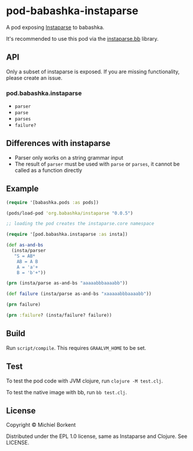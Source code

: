 # pod-babashka-instaparse

A pod exposing [Instaparse](https://github.com/Engelberg/instaparse) to babashka.

It's recommended to use this pod via the [instaparse.bb](https://github.com/babashka/instaparse.bb) library.

## API

Only a subset of instaparse is exposed. If you are missing functionality, please create an issue.

### pod.babashka.instaparse

- `parser`
- `parse`
- `parses`
- `failure?`

## Differences with instaparse

- Parser only works on a string grammar input
- The result of `parser` must be used with `parse` or `parses`, it cannot be called as a function directly

## Example

``` clojure
(require '[babashka.pods :as pods])

(pods/load-pod 'org.babashka/instaparse "0.0.5")

;; loading the pod creates the instaparse.core namespace

(require '[pod.babashka.instaparse :as insta])

(def as-and-bs
  (insta/parser
   "S = AB*
    AB = A B
    A = 'a'+
    B = 'b'+"))

(prn (insta/parse as-and-bs "aaaaabbbaaaabb"))

(def failure (insta/parse as-and-bs "xaaaaabbbaaaabb"))

(prn failure)

(prn :failure? (insta/failure? failure))
```

## Build

Run `script/compile`. This requires `GRAALVM_HOME` to be set.

## Test

To test the pod code with JVM clojure, run `clojure -M test.clj`.

To test the native image with bb, run `bb test.clj`.

## License

Copyright © Michiel Borkent

Distributed under the EPL 1.0 license, same as Instaparse and Clojure. See LICENSE.
